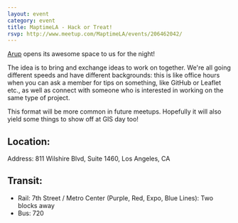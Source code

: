 ```yaml
---
layout: event
category: event
title: MaptimeLA - Hack or Treat!
rsvp: http://www.meetup.com/MaptimeLA/events/206462042/
---
```

[Arup](http://www.arup.com) opens its awesome space to us for the night!

The idea is to bring and exchange ideas to work on together.  We're all going different speeds and have different backgrounds:  this is like office hours when you can ask a member for tips on something, like GitHub or Leaflet etc., as well as connect with someone who is interested in working on the same type of project.

This format will be more common in future meetups.  Hopefully it will also yield some things to show off at GIS day too!

## Location:
Address:
811 Wilshire Blvd, Suite 1460, Los Angeles, CA
<script src="https://embed.github.com/view/geojson/maptimeLA/maptimela.github.io/_src/arup.json"></script>


## Transit:
- Rail: 7th Street / Metro Center (Purple, Red, Expo, Blue Lines): Two blocks away
- Bus: 720


